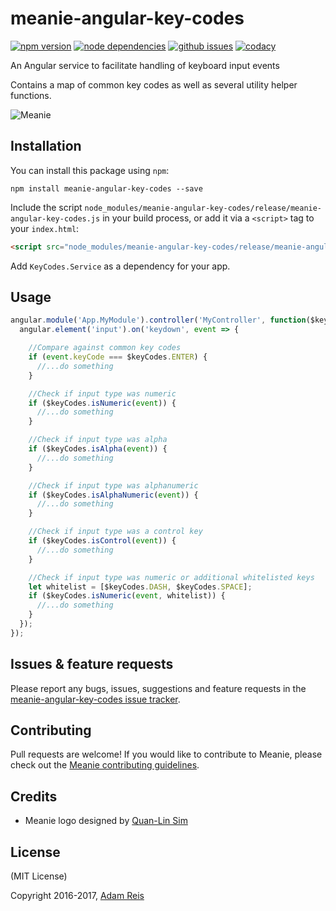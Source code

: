 # meanie-angular-key-codes

[![npm version](https://img.shields.io/npm/v/meanie-angular-key-codes.svg)](https://www.npmjs.com/package/meanie-angular-key-codes)
[![node dependencies](https://david-dm.org/meanie/angular-key-codes.svg)](https://david-dm.org/meanie/angular-key-codes)
[![github issues](https://img.shields.io/github/issues/meanie/angular-key-codes.svg)](https://github.com/meanie/angular-key-codes/issues)
[![codacy](https://img.shields.io/codacy/aeb62c52c95d45ff92eca4fcfc32e6ef.svg)](https://www.codacy.com/app/meanie/angular-key-codes)


An Angular service to facilitate handling of keyboard input events

Contains a map of common key codes as well as several utility helper functions.

![Meanie](https://raw.githubusercontent.com/meanie/meanie/master/meanie-logo-full.png)

## Installation

You can install this package using `npm`:

```shell
npm install meanie-angular-key-codes --save
```

Include the script `node_modules/meanie-angular-key-codes/release/meanie-angular-key-codes.js` in your build process, or add it via a `<script>` tag to your `index.html`:

```html
<script src="node_modules/meanie-angular-key-codes/release/meanie-angular-key-codes.js"></script>
```

Add `KeyCodes.Service` as a dependency for your app.

## Usage

```js
angular.module('App.MyModule').controller('MyController', function($keyCodes) {
  angular.element('input').on('keydown', event => {

    //Compare against common key codes
    if (event.keyCode === $keyCodes.ENTER) {
      //...do something
    }

    //Check if input type was numeric
    if ($keyCodes.isNumeric(event)) {
      //...do something
    }

    //Check if input type was alpha
    if ($keyCodes.isAlpha(event)) {
      //...do something
    }

    //Check if input type was alphanumeric
    if ($keyCodes.isAlphaNumeric(event)) {
      //...do something
    }

    //Check if input type was a control key
    if ($keyCodes.isControl(event)) {
      //...do something
    }

    //Check if input type was numeric or additional whitelisted keys
    let whitelist = [$keyCodes.DASH, $keyCodes.SPACE];
    if ($keyCodes.isNumeric(event, whitelist)) {
      //...do something
    }
  });
});
```

## Issues & feature requests

Please report any bugs, issues, suggestions and feature requests in the [meanie-angular-key-codes issue tracker](https://github.com/meanie/angular-key-codes/issues).

## Contributing

Pull requests are welcome! If you would like to contribute to Meanie, please check out the [Meanie contributing guidelines](https://github.com/meanie/meanie/blob/master/CONTRIBUTING.md).

## Credits

* Meanie logo designed by [Quan-Lin Sim](mailto:quan.lin.sim+meanie@gmail.com)

## License

(MIT License)

Copyright 2016-2017, [Adam Reis](http://adam.reis.nz)
